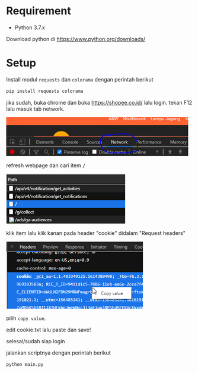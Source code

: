 # Requirement
- Python 3.7.x

Download python di https://www.python.org/downloads/
# Setup
Install modul `requests` dan `colorama` dengan perintah berikut
```sh
pip install requests colorama
```
jika sudah, buka chrome dan buka https://shopee.co.id/ lalu login.
tekan F12 lalu masuk tab network.

![tab network](images/tab_network.png)

refresh webpage dan cari item `/`

![forward slash](images/forward_slash.png)

klik item lalu klik kanan pada header "cookie" didalam "Request headers"

![copy header](images/copy_header.png)

pilih `copy value`.

edit cookie.txt lalu paste dan save!

selesai/sudah siap login

jalankan scriptnya dengan perintah berikut
```
python main.py
```
